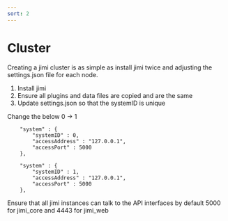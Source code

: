 ```yaml
---
sort: 2
---
```


# Cluster

Creating a jimi cluster is as simple as install jimi twice and adjusting the settings.json file for each node.


1. Install jimi
2. Ensure all plugins and data files are copied and are the same
3. Update settings.json so that the systemID is unique

Change the below 0 -> 1

```
    "system" : {
        "systemID" : 0,
        "accessAddress" : "127.0.0.1",
        "accessPort" : 5000
    },
```


```
    "system" : {
        "systemID" : 1,
        "accessAddress" : "127.0.0.1",
        "accessPort" : 5000
    },
```


Ensure that all jimi instances can talk to the API interfaces by default 5000 for jimi_core and 4443 for jimi_web
